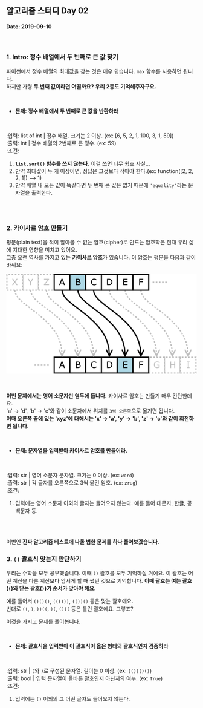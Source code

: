## 알고리즘 스터디 Day 02

#### Date: 2019-09-10

<br>


### 1. Intro: 정수 배열에서 두 번째로 큰 값 찾기

파이썬에서 정수 배열의 최대값을 찾는 것은 매우 쉽습니다. `max` 함수를 사용하면 됩니다.  
하지만 가령 **두 번째 값이라면 어떨까요? 우리 2등도 기억해주자구요.**  

<br>

* **문제: 정수 배열에서 두 번째로 큰 값을 반환하라**

<br>

:입력: list of int | 정수 배열. 크기는 2 이상. (ex: [6, 5, 2, 1, 100, 3, 1, 59])    
:출력: int         | 정수 배열의 2번째로 큰 정수. (ex: 59)     
:조건:       

1. **`list.sort()` 함수를 쓰지 않는다.** 이걸 쓰면 너무 쉽죠 사실...
1. 만약 최대값이 두 개 이상이면, 정답은 그것보다 작아야 한다.(ex: function([2, 2, 2, 1]) --> 1)
1. 만약 배열 내 모든 값이 똑같다면 두 번째 큰 값은 없기 때문에 `'equality'`라는 문자열을 출력한다.

<br>
<br>



### 2. 카이사르 암호 만들기


평문(plain text)을 적이 알아볼 수 없는 암호(cipher)로 만드는 암호학은 현재 우리 삶에 지대한 영향을 미치고 있어요.  
그중 오랜 역사를 가지고 있는 **카이사르 암호**가 있습니다. 이 암호는 평문을 다음과 같이 바꿔요:

![caesar example](image/caesar-example.png)

<br>


**이번 문제에서는 영어 소문자만 염두에 둡니다.** 카이사르 암호는 만들기 매우 간단한데요.  
'a' -> 'd', 'b' -> 'e'와 같이 소문자에서 위치를 `3씩 오른쪽`으로 옮기면 됩니다.  
**이때 오른쪽 끝에 있는 'xyz'에 대해서는 'x' -> 'a', 'y' -> 'b', 'z' -> 'c'와 같이 회전하면 됩니다.**

<br>

* **문제: 문자열을 입력받아 카이사르 암호를 만들어라.**

<br>

:입력: str | 영어 소문자 문자열. 크기는 0 이상. (ex: `word`)  
:출력: str | 각 글자를 오른쪽으로 3씩 옮긴 암호. (ex: `zrug`)  
:조건:    

1. 입력에는 영어 소문자 이외의 글자는 들어오지 않는다. 예를 들어 대문자, 한글, 공백문자 등.




<br>
<br>

이번엔 **진짜 알고리즘 테스트에 나올 법한 문제를 하나 풀어보겠습니다.**


### 3. `()` 괄호식 맞는지 판단하기

우리는 수학을 모두 공부했습니다. 이때 `()` 괄호를 모두 기억하실 거에요. 이 괄호는 어떤 계산을 다른 계산보다 앞서게 할 때 썼던 것으로 기억합니다. **이때 괄호는 여는 괄호(`(`)와 닫는 괄호(`)`)가 순서가 맞아야 해요.**  

예를 들어서 `()()()`, `((()))`, `(())()` 등은 맞는 괄호에요.  
반대로 `((`, `)`, `))((`, `)(`, `())(` 등은 틀린 괄호에요. 그렇죠?

이것을 가지고 문제를 풀어봅니다.


<br>

* **문제: 괄호식을 입력받아 이 괄호식이 옳은 형태의 괄호식인지 검증하라**

<br>

:입력: str  | `(`와 `)`로 구성된 문자열. 길이는 0 이상. (ex: `(())()()`)  
:출력: bool | 입력 문자열이 올바른 괄호인지 아닌지의 여부. (ex: `True`)  
:조건:    

1. 입력에는 `()` 이외의 그 어떤 글자도 들어오지 않는다.
